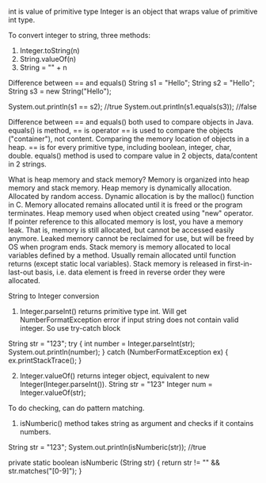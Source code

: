 int is value of primitive type
Integer is an object that wraps value of primitive int type.

To convert integer to string,
three methods:
1. Integer.toString(n)
2. String.valueOf(n)
3. String = "" + n

Difference between == and equals()
String s1 = "Hello";
String s2 = "Hello";
String s3 = new String("Hello");

System.out.println(s1 == s2); 	//true
System.out.println(s1.equals(s3));	//false

Difference between == and equals()
both used to compare objects in Java.
equals() is method, == is operator
== is used to compare the objects ("container"), not content. Comparing the memory location of objects in a heap.
== is for every primitive type, including boolean, integer, char, double.
equals() method is used to compare value in 2 objects, data/content in 2 strings.

What is heap memory and stack memory?
Memory is organized into heap memory and stack memory.
Heap memory is dynamically allocation. 
Allocated by random access.
Dynamic allocation is by the malloc() function in C.
Memory allocated remains allocated until it is freed or the program terminates.
Heap memory used when object created using "new" operator.
If pointer reference to this allocated memory is lost, you have a memory leak.
That is, memory is still allocated, but cannot be accessed easily anymore.
Leaked memory cannot be reclaimed for use, but will be freed by OS when program ends.
Stack memory is memory allocated to local variables defined by a method. Usually remain allocated until function returns (except static local variables).
Stack memory is released in first-in-last-out basis, i.e. data element is freed in reverse order they were allocated.

String to Integer conversion
1. Integer.parseInt() returns primitive type int.
Will get NumberFormatException error if input string does not contain valid integer.
So use try-catch block

String str = "123";
try 	{
	int number = Integer.parseInt(str);
	System.out.println(number);
	}
catch (NumberFormatException ex) {
	ex.printStackTrace();
	}

2. Integer.valueOf() returns integer object, equivalent to new Integer(Integer.parseInt()).
String str = "123"
Integer num = Integer.valueOf(str);

To do checking, can do pattern matching.
1. isNumberic() method takes string as argument and checks if it contains numbers.

String str = "123";
System.out.println(isNumberic(str));	//true

private static boolean isNumberic (String str) {
	return str != "" && str.matches("[0-9]");
	}
